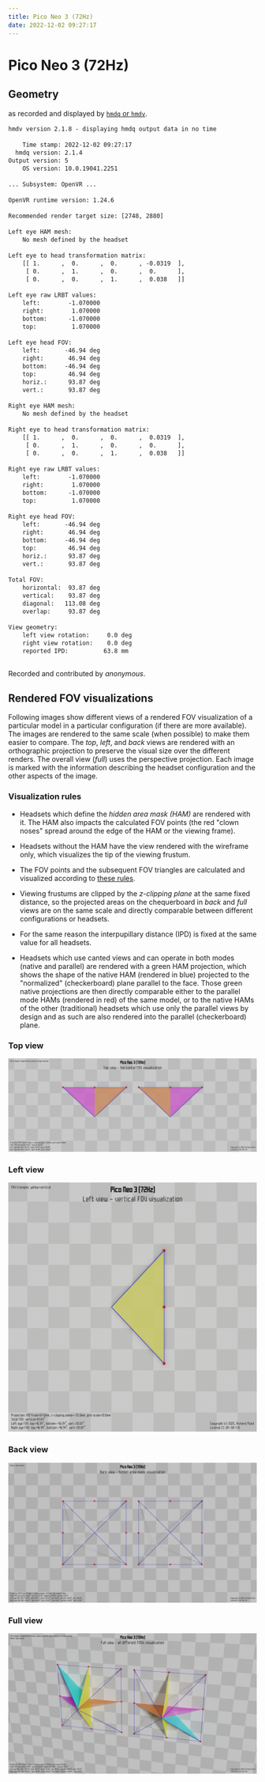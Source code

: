 ```yaml
---
title: Pico Neo 3 (72Hz)
date: 2022-12-02 09:27:17
---
```

# Pico Neo 3 (72Hz)

## Geometry

as recorded and displayed by [`hmdq` or `hmdv`](https://github.com/risa2000/hmdq).
```
hmdv version 2.1.8 - displaying hmdq output data in no time

    Time stamp: 2022-12-02 09:27:17
  hmdq version: 2.1.4
Output version: 5
    OS version: 10.0.19041.2251

... Subsystem: OpenVR ...

OpenVR runtime version: 1.24.6

Recommended render target size: [2748, 2880]

Left eye HAM mesh:
    No mesh defined by the headset

Left eye to head transformation matrix:
    [[ 1.      ,  0.      ,  0.      , -0.0319  ],
     [ 0.      ,  1.      ,  0.      ,  0.      ],
     [ 0.      ,  0.      ,  1.      ,  0.038   ]]

Left eye raw LRBT values:
    left:        -1.070000
    right:        1.070000
    bottom:      -1.070000
    top:          1.070000

Left eye head FOV:
    left:       -46.94 deg
    right:       46.94 deg
    bottom:     -46.94 deg
    top:         46.94 deg
    horiz.:      93.87 deg
    vert.:       93.87 deg

Right eye HAM mesh:
    No mesh defined by the headset

Right eye to head transformation matrix:
    [[ 1.      ,  0.      ,  0.      ,  0.0319  ],
     [ 0.      ,  1.      ,  0.      ,  0.      ],
     [ 0.      ,  0.      ,  1.      ,  0.038   ]]

Right eye raw LRBT values:
    left:        -1.070000
    right:        1.070000
    bottom:      -1.070000
    top:          1.070000

Right eye head FOV:
    left:       -46.94 deg
    right:       46.94 deg
    bottom:     -46.94 deg
    top:         46.94 deg
    horiz.:      93.87 deg
    vert.:       93.87 deg

Total FOV:
    horizontal:  93.87 deg
    vertical:    93.87 deg
    diagonal:   113.08 deg
    overlap:     93.87 deg

View geometry:
    left view rotation:     0.0 deg
    right view rotation:    0.0 deg
    reported IPD:          63.8 mm


```
Recorded and contributed by _anonymous_.

## Rendered FOV visualizations

Following images show different views of a rendered FOV visualization of a
particular model in a particular configuration (if there are more available).
The images are rendered to the same scale (when possible) to make them easier
to compare. The _top_, _left_, and _back_ views are rendered with an
orthographic projection to preserve the visual size over the different renders.
The overall view (_full_) uses the perspective projection. Each image is marked
with the information describing the headset configuration and the other aspects
of the image.

### Visualization rules

* Headsets which define the _hidden area mask (HAM)_ are rendered with it. The
  HAM also impacts the calculated FOV points (the red "clown noses" spread
  around the edge of the HAM or the viewing frame).

* Headsets without the HAM have the view rendered with the wireframe only, which
  visualizes the tip of the viewing frustum.

* The FOV points and the subsequent FOV triangles are calculated and visualized
  according to [these
  rules](https://risa2000.github.io/vrdocs/docs/hmd_fov_calculation).

* Viewing frustums are clipped by the _z-clipping plane_ at the same fixed
  distance, so the projected areas on the chequerboard in _back_ and _full_
  views are on the same scale and directly comparable between different
  configurations or headsets.

* For the same reason the interpupillary distance (IPD) is fixed at the same
  value for all headsets.

* Headsets which use canted views and can operate in both modes (native and
  parallel) are rendered with a green HAM projection, which shows the shape of
  the native HAM (rendered in blue) projected to the "normalized"
  (checkerboard) plane parallel to the face. Those green native projections are
  then directly comparable either to the parallel mode HAMs (rendered in red)
  of the same model, or to the native HAMs of the other (traditional) headsets
  which use only the parallel views by design and as such are also rendered
  into the parallel (checkerboard) plane.

### Top view
[![Pico Neo 3 (72Hz) - top view](../images/PicoNeo3_Native_R72_top.dmx.png)](../images/PicoNeo3_Native_R72_top.dmx.png)

### Left view
[![Pico Neo 3 (72Hz) - left view](../images/PicoNeo3_Native_R72_left.dmx.png)](../images/PicoNeo3_Native_R72_left.dmx.png)

### Back view
[![Pico Neo 3 (72Hz) - back view](../images/PicoNeo3_Native_R72_back.dmx.png)](../images/PicoNeo3_Native_R72_back.dmx.png)

### Full view
[![Pico Neo 3 (72Hz) - full view](../images/PicoNeo3_Native_R72_over.dmx.png)](../images/PicoNeo3_Native_R72_over.dmx.png)

